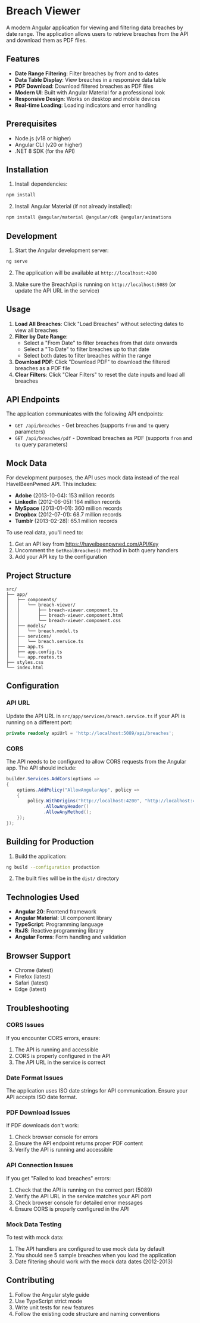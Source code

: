 # Breach Viewer

A modern Angular application for viewing and filtering data breaches by date range. The application allows users to retrieve breaches from the API and download them as PDF files.

## Features

- **Date Range Filtering**: Filter breaches by from and to dates
- **Data Table Display**: View breaches in a responsive data table
- **PDF Download**: Download filtered breaches as PDF files
- **Modern UI**: Built with Angular Material for a professional look
- **Responsive Design**: Works on desktop and mobile devices
- **Real-time Loading**: Loading indicators and error handling

## Prerequisites

- Node.js (v18 or higher)
- Angular CLI (v20 or higher)
- .NET 8 SDK (for the API)

## Installation

1. Install dependencies:
```bash
npm install
```

2. Install Angular Material (if not already installed):
```bash
npm install @angular/material @angular/cdk @angular/animations
```

## Development

1. Start the Angular development server:
```bash
ng serve
```

2. The application will be available at `http://localhost:4200`

3. Make sure the BreachApi is running on `http://localhost:5089` (or update the API URL in the service)

## Usage

1. **Load All Breaches**: Click "Load Breaches" without selecting dates to view all breaches
2. **Filter by Date Range**: 
   - Select a "From Date" to filter breaches from that date onwards
   - Select a "To Date" to filter breaches up to that date
   - Select both dates to filter breaches within the range
3. **Download PDF**: Click "Download PDF" to download the filtered breaches as a PDF file
4. **Clear Filters**: Click "Clear Filters" to reset the date inputs and load all breaches

## API Endpoints

The application communicates with the following API endpoints:

- `GET /api/breaches` - Get breaches (supports `from` and `to` query parameters)
- `GET /api/breaches/pdf` - Download breaches as PDF (supports `from` and `to` query parameters)

## Mock Data

For development purposes, the API uses mock data instead of the real HaveIBeenPwned API. This includes:

- **Adobe** (2013-10-04): 153 million records
- **LinkedIn** (2012-06-05): 164 million records  
- **MySpace** (2013-01-01): 360 million records
- **Dropbox** (2012-07-01): 68.7 million records
- **Tumblr** (2013-02-28): 65.1 million records

To use real data, you'll need to:
1. Get an API key from https://haveibeenpwned.com/API/Key
2. Uncomment the `GetRealBreaches()` method in both query handlers
3. Add your API key to the configuration

## Project Structure

```
src/
├── app/
│   ├── components/
│   │   └── breach-viewer/
│   │       ├── breach-viewer.component.ts
│   │       ├── breach-viewer.component.html
│   │       └── breach-viewer.component.css
│   ├── models/
│   │   └── breach.model.ts
│   ├── services/
│   │   └── breach.service.ts
│   ├── app.ts
│   ├── app.config.ts
│   └── app.routes.ts
├── styles.css
└── index.html
```

## Configuration

### API URL

Update the API URL in `src/app/services/breach.service.ts` if your API is running on a different port:

```typescript
private readonly apiUrl = 'http://localhost:5089/api/breaches';
```

### CORS

The API needs to be configured to allow CORS requests from the Angular app. The API should include:

```csharp
builder.Services.AddCors(options =>
{
    options.AddPolicy("AllowAngularApp", policy =>
    {
        policy.WithOrigins("http://localhost:4200", "http://localhost:4201")
              .AllowAnyHeader()
              .AllowAnyMethod();
    });
});
```

## Building for Production

1. Build the application:
```bash
ng build --configuration production
```

2. The built files will be in the `dist/` directory

## Technologies Used

- **Angular 20**: Frontend framework
- **Angular Material**: UI component library
- **TypeScript**: Programming language
- **RxJS**: Reactive programming library
- **Angular Forms**: Form handling and validation

## Browser Support

- Chrome (latest)
- Firefox (latest)
- Safari (latest)
- Edge (latest)

## Troubleshooting

### CORS Issues
If you encounter CORS errors, ensure:
1. The API is running and accessible
2. CORS is properly configured in the API
3. The API URL in the service is correct

### Date Format Issues
The application uses ISO date strings for API communication. Ensure your API accepts ISO date format.

### PDF Download Issues
If PDF downloads don't work:
1. Check browser console for errors
2. Ensure the API endpoint returns proper PDF content
3. Verify the API is running and accessible

### API Connection Issues
If you get "Failed to load breaches" errors:
1. Check that the API is running on the correct port (5089)
2. Verify the API URL in the service matches your API port
3. Check browser console for detailed error messages
4. Ensure CORS is properly configured in the API

### Mock Data Testing
To test with mock data:
1. The API handlers are configured to use mock data by default
2. You should see 5 sample breaches when you load the application
3. Date filtering should work with the mock data dates (2012-2013)

## Contributing

1. Follow the Angular style guide
2. Use TypeScript strict mode
3. Write unit tests for new features
4. Follow the existing code structure and naming conventions
